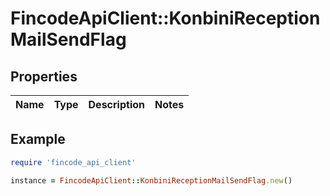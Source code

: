 # FincodeApiClient::KonbiniReceptionMailSendFlag

## Properties

| Name | Type | Description | Notes |
| ---- | ---- | ----------- | ----- |

## Example

```ruby
require 'fincode_api_client'

instance = FincodeApiClient::KonbiniReceptionMailSendFlag.new()
```

